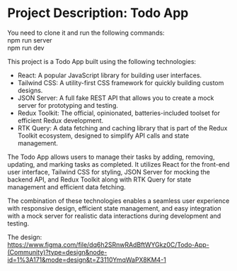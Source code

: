 # Project Description: Todo App

You need to clone it and run the following commands:<br/>
npm run server<br/>
npm run dev

This project is a Todo App built using the following technologies:

- React: A popular JavaScript library for building user interfaces.
- Tailwind CSS: A utility-first CSS framework for quickly building custom designs.
- JSON Server: A full fake REST API that allows you to create a mock server for prototyping and testing.
- Redux Toolkit: The official, opinionated, batteries-included toolset for efficient Redux development.
- RTK Query: A data fetching and caching library that is part of the Redux Toolkit ecosystem, designed to simplify API calls and state management.

The Todo App allows users to manage their tasks by adding, removing, updating, and marking tasks as completed. It utilizes React for the front-end user interface, Tailwind CSS for styling, JSON Server for mocking the backend API, and Redux Toolkit along with RTK Query for state management and efficient data fetching.

The combination of these technologies enables a seamless user experience with responsive design, efficient state management, and easy integration with a mock server for realistic data interactions during development and testing.

The design:
https://www.figma.com/file/dq6h2SRnwRAdBftWYGkz0C/Todo-App-(Community)?type=design&node-id=1%3A171&mode=design&t=Z3110YmqWaPX8KM4-1

